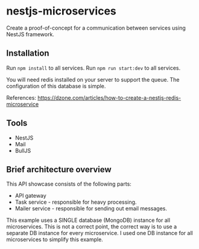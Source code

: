# nestjs-microservices

Create a proof-of-concept for a communication between services using NestJS framework.

## Installation

Run `npm install` to all services.
Run `npm run start:dev` to all services.

You will need redis installed on your server to support the queue. The configuration of this database is simple.

References:
https://dzone.com/articles/how-to-create-a-nestjs-redis-microservice

## Tools

- NestJS
- Mail
- BullJS

## Brief architecture overview

This API showcase consists of the following parts:

- API gateway
- Task service - responsible for heavy processing.
- Mailer service - responsible for sending out email messages.

This example uses a SINGLE database (MongoDB) instance for all microservices. This is not a correct point, the correct way is to use a separate DB instance for every microservice. I used one DB instance for all microservices to simplify this example.
